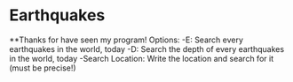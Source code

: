 # Earthquakes
**Thanks for have seen my program!
Options:
-E: Search every earthquakes in the world, today
-D: Search the depth of every earthquakes in the world, today
-Search Location: Write the location and search for it (must be precise!)

